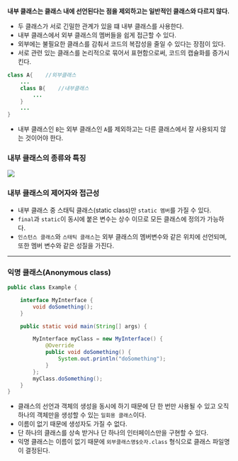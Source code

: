 **내부 클래스는 클래스 내에 선언된다는 점을 제외하고는 일반적인 클래스와 다르지 않다.** 

- 두 클래스가 서로 긴밀한 관계가 있을 떄 내부 클래스를 사용한다.
- 내부 클래스에서 외부 클래스의 멤버들을 쉽게 접근할 수 있다.
- 외부에는 불필요한 클래스를 감춰서 코드의 복잡성을 줄일 수 있다는 장점이 있다.
- 서로 관련 있는 클래스를 논리적으로 묶어서 표현함으로써, 코드의 캡슐화를 증가시킨다.

```java
class A{    //외부클래스
	...
    class B{	//내부클래스
    	...
    }
	...
}
```

- 내부 클래스인 `B`는 외부 클래스인 `A`를 제외하고는 다른 클래스에서 잘 사용되지 않는 것이어야 한다.

### 내부 클래스의 종류와 특징
![](https://velog.velcdn.com/images/chanhong-dev/post/aa83d4e6-abec-4722-bdcd-df29b1c284a2/image.png)

### 내부 클래스의 제어자와 접근성

- 내부 클래스 중 스태틱 클래스(static class)만 `static 멤버`를 가질 수 있다.
- `final`과 `static`이 동시에 붙은 변수는 상수 이므로 모든 클래스에 정의가 가능하다.
- `인스턴스 클래스`와 `스태틱 클래스`는 외부 클래스의 멤버변수와 같은 위치에 선언되며, 또한 멤버 변수와 같은 성질을 가진다.

---

### 익명 클래스(Anonymous class)

```java
public class Example {

    interface MyInterface {
        void doSomething();
    }

    public static void main(String[] args) {

        MyInterface myClass = new MyInterface() {
            @Override
            public void doSomething() {
                System.out.println("doSomething");
            }
        };
        myClass.doSomething();
    }
}
```

- 클래스의 선언과 객체의 생성을 동시에 하기 때문에 단 한 번만 사용될 수 있고 오직 하나의 객체만을 생성할 수 있는 `일회용 클래스`이다.
- 이름이 없기 때문에 생성자도 가질 수 없다.
- 단 하나의 클래스를 상속 받거나 단 하나의 인터페이스만을 구현할 수 있다.
- 익명 클래스는 이름이 없기 때문에 `외부클래스명$숫자.class` 형식으로 클래스 파일명이 결정된다.
